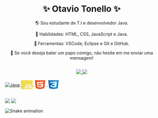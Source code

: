 
<div align="center">

  <h1> ✨ Otavio Tonello ✨ </h1>
  
🌎 Sou estudante de T.I e desenvolvedor Java.

🦄 Habilidades: HTML, CSS, JavaScript e Java.

💼 Ferramentas: VSCode, Eclipse e Git e GitHub.

💌 Se você deseja bater um papo comigo, não hesite em me enviar uma mensagem!
  
  ##
  
  
</div>

<div align="center">
  <a href="https://github.com/otaviotonello">
  <img height="180em" src="https://github-readme-stats.vercel.app/api?username=otaviotonello&show_icons=true&theme=tokyonight&include_all_commits=true&count_private=true"/>
  <img height="180em" src="https://github-readme-stats.vercel.app/api/top-langs/?username=otaviotonello&layout=compact&langs_count=7&theme=tokyonight"/>
</div>

 <div style="display: inline_block"><br>
   <img align="center" alt="Java" height="30" width="40" src="https://cdn.jsdelivr.net/gh/devicons/devicon/icons/java/java-original.svg">
   <img align="center" alt="Js" height="30" width="40" src="https://raw.githubusercontent.com/devicons/devicon/master/icons/javascript/javascript-plain.svg">
   <img align="center" alt="HTML" height="30" width="40" src="https://raw.githubusercontent.com/devicons/devicon/master/icons/html5/html5-original.svg">
   <img align="center" alt="CSS" height="30" width="40" src="https://raw.githubusercontent.com/devicons/devicon/master/icons/css3/css3-original.svg">
</div>
  
 ##
 
<div>
  <a href = "mailto:otaviotonello0102@gmail.com"><img src="https://img.shields.io/badge/-Gmail-%23333?style=for-the-badge&logo=gmail&logoColor=white" target="_blank"></a>
  <a href="https://www.linkedin.com/in/otavio-tonello/" target="_blank"><img src="https://img.shields.io/badge/-LinkedIn-%230077B5?style=for-the-badge&logo=linkedin&logoColor=white" target="_blank"></a> 
   
 ![Snake animation](https://github.com/otaviotonello/otaviotonello/blob/output/github-contribution-grid-snake.svg)
  
</div>
  
